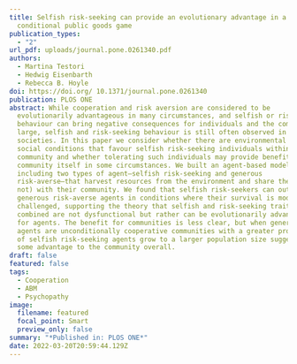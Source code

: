 ```yaml
---
title: Selfish risk-seeking can provide an evolutionary advantage in a
  conditional public goods game
publication_types:
  - "2"
url_pdf: uploads/journal.pone.0261340.pdf
authors:
  - Martina Testori
  - Hedwig Eisenbarth
  - Rebecca B. Hoyle
doi: https://doi.org/ 10.1371/journal.pone.0261340
publication: PLOS ONE
abstract: While cooperation and risk aversion are considered to be
  evolutionarily advantageous in many circumstances, and selfish or risky
  behaviour can bring negative consequences for individuals and the community at
  large, selfish and risk-seeking behaviour is still often observed in human
  societies. In this paper we consider whether there are environmental and
  social conditions that favour selfish risk-seeking individuals within a
  community and whether tolerating such individuals may provide benefits to the
  community itself in some circumstances. We built an agent-based model
  including two types of agent—selfish risk-seeking and generous
  risk-averse—that harvest resources from the environment and share them (or
  not) with their community. We found that selfish risk-seekers can outperform
  generous risk-averse agents in conditions where their survival is moderately
  challenged, supporting the theory that selfish and risk-seeking traits
  combined are not dysfunctional but rather can be evolutionarily advantageous
  for agents. The benefit for communities is less clear, but when generous
  agents are unconditionally cooperative communities with a greater proportion
  of selfish risk-seeking agents grow to a larger population size suggesting
  some advantage to the community overall.
draft: false
featured: false
tags:
  - Cooperation
  - ABM
  - Psychopathy
image:
  filename: featured
  focal_point: Smart
  preview_only: false
summary: "*Published in: PLOS ONE*"
date: 2022-03-20T20:59:44.129Z
---
```

<script type='text/javascript' src='https://d1bxh8uas1mnw7.cloudfront.net/assets/embed.js'></script>

<div data-badge-details="right" data-badge-type="large-donut" data-doi="[](https://doi.org/10.1371/journal.pone.0261340)https://doi.org/10.1371/journal.pone.0261340" data-hide-no-mentions="true" class="altmetric-embed"></div>
